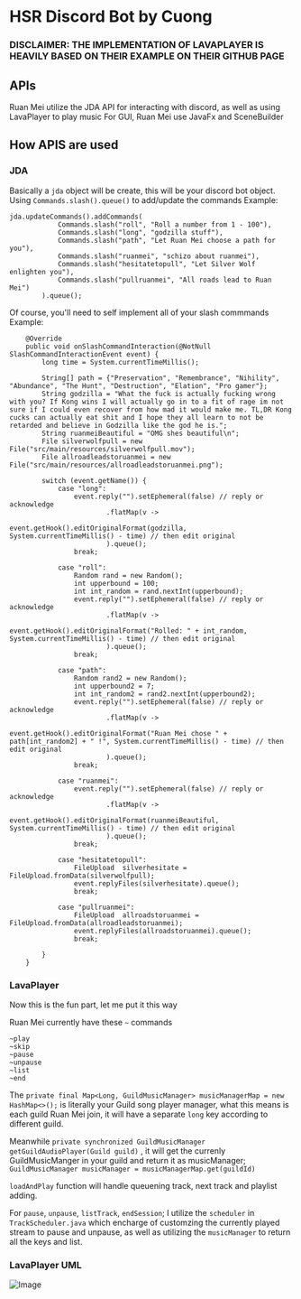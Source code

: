 # HSR Discord Bot by Cuong

### DISCLAIMER: THE IMPLEMENTATION OF LAVAPLAYER IS HEAVILY BASED ON THEIR EXAMPLE ON THEIR GITHUB PAGE

## APIs
Ruan Mei utilize the JDA API for interacting with discord, as well as using LavaPlayer to play music
For GUI, Ruan Mei use JavaFx and SceneBuilder

## How APIS are used

### JDA
Basically a ```jda``` object will be create, this will be your discord bot object.
Using ```Commands.slash().queue()``` to add/update the commands
Example:
```
jda.updateCommands().addCommands(
            Commands.slash("roll", "Roll a number from 1 - 100"),
            Commands.slash("long", "godzilla stuff"),
            Commands.slash("path", "Let Ruan Mei choose a path for you"),
            Commands.slash("ruanmei", "schizo about ruanmei"),
            Commands.slash("hesitatetopull", "Let Silver Wolf enlighten you"),
            Commands.slash("pullruanmei", "All roads lead to Ruan Mei")
        ).queue();
```
Of course, you'll need to self implement all of your slash commmands
Example:
```
    @Override
    public void onSlashCommandInteraction(@NotNull SlashCommandInteractionEvent event) {
        long time = System.currentTimeMillis();

        String[] path = {"Preservation", "Remembrance", "Nihility", "Abundance", "The Hunt", "Destruction", "Elation", "Pro gamer"};
        String godzilla = "What the fuck is actually fucking wrong with you? If Kong wins I will actually go in to a fit of rage im not sure if I could even recover from how mad it would make me. TL,DR Kong cucks can actually eat shit and I hope they all learn to not be retarded and believe in Godzilla like the god he is.";
        String ruanmeiBeautiful = "OMG shes beautiful\n";
        File silverwolfpull = new File("src/main/resources/silverwolfpull.mov");
        File allroadleadstoruanmei = new File("src/main/resources/allroadleadstoruanmei.png");

        switch (event.getName()) {
            case "long":
                event.reply("").setEphemeral(false) // reply or acknowledge
                        .flatMap(v ->
                                event.getHook().editOriginalFormat(godzilla, System.currentTimeMillis() - time) // then edit original
                        ).queue();
                break;

            case "roll":
                Random rand = new Random();
                int upperbound = 100;
                int int_random = rand.nextInt(upperbound);
                event.reply("").setEphemeral(false) // reply or acknowledge
                        .flatMap(v ->
                                event.getHook().editOriginalFormat("Rolled: " + int_random, System.currentTimeMillis() - time) // then edit original
                        ).queue();
                break;

            case "path":
                Random rand2 = new Random();
                int upperbound2 = 7;
                int int_random2 = rand2.nextInt(upperbound2);
                event.reply("").setEphemeral(false) // reply or acknowledge
                        .flatMap(v ->
                                event.getHook().editOriginalFormat("Ruan Mei chose " + path[int_random2] + " !", System.currentTimeMillis() - time) // then edit original
                        ).queue();
                break;

            case "ruanmei":
                event.reply("").setEphemeral(false) // reply or acknowledge
                        .flatMap(v ->
                                event.getHook().editOriginalFormat(ruanmeiBeautiful, System.currentTimeMillis() - time) // then edit original
                        ).queue();
                break;

            case "hesitatetopull":
                FileUpload  silverhesitate = FileUpload.fromData(silverwolfpull);
                event.replyFiles(silverhesitate).queue();
                break;

            case "pullruanmei":
                FileUpload  allroadstoruanmei = FileUpload.fromData(allroadleadstoruanmei);
                event.replyFiles(allroadstoruanmei).queue();
                break;

        }
    }
```
### LavaPlayer
Now this is the fun part, let me put it this way

Ruan Mei currently have these ```~``` commands
```
~play
~skip
~pause
~unpause
~list
~end
```

The ```private final Map<Long, GuildMusicManager> musicManagerMap = new HashMap<>();``` is literally your Guild song player manager, what this means is each guild Ruan Mei join, it will have a separate ```long``` key according to different guild.

Meanwhile ```private synchronized GuildMusicManager getGuildAudioPlayer(Guild guild)``` , it will get the currenly GuildMusicManger in your guild and return it as musicManager; ```GuildMusicManager musicManager = musicManagerMap.get(guildId)```

```loadAndPlay``` function will handle queuening track, next track and playlist adding.

For ```pause```, ```unpause```, ```listTrack```, ```endSession```; I utilize the ```scheduler``` in ```TrackScheduler.java``` which encharge of customzing the currently played stream to pause and unpause, as well as utilizing the ```musicManager``` to return all the keys and list.

### LavaPlayer UML
![Image](/Assets/LavaPlayerUML.png)
